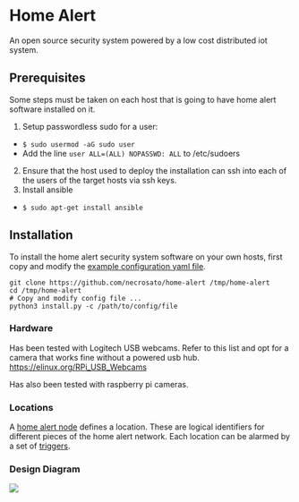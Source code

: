 # Home Alert

An open source security system powered by a low cost distributed iot system.

## Prerequisites

Some steps must be taken on each host that is going to have home alert software installed on it.
1. Setup passwordless sudo for a user:
 * `$ sudo usermod -aG sudo user`
 * Add the line `user ALL=(ALL) NOPASSWD: ALL` to /etc/sudoers
2. Ensure that the host used to deploy the installation can ssh into each of the users of the target hosts via ssh keys.
3. Install ansible
 * `$ sudo apt-get install ansible`

## Installation

To install the home alert security system software on your own hosts, first copy and modify the [example configuration yaml file](./config_example.yaml).
```
git clone https://github.com/necrosato/home-alert /tmp/home-alert
cd /tmp/home-alert
# Copy and modify config file ...
python3 install.py -c /path/to/config/file
```

### Hardware

Has been tested with Logitech USB webcams. Refer to this list and opt for a camera that works fine without a powered usb hub.
https://elinux.org/RPi_USB_Webcams

Has also been tested with raspberry pi cameras.

### Locations

A [home alert node](./home-alert-node/README.md) defines a location. These are logical identifiers for different pieces of the home alert network.
Each location can be alarmed by a set of [triggers](./triggers/README.md).

### Design Diagram

![](https://docs.google.com/drawings/d/e/2PACX-1vSxGCZagLkbymGCKPSnHT8GqstmMvKuXujhe91tW-lp0trkRhOifsZffc3oZiCXkfRLcH44u1iE2d7s/pub?w=1440&h=1080)
